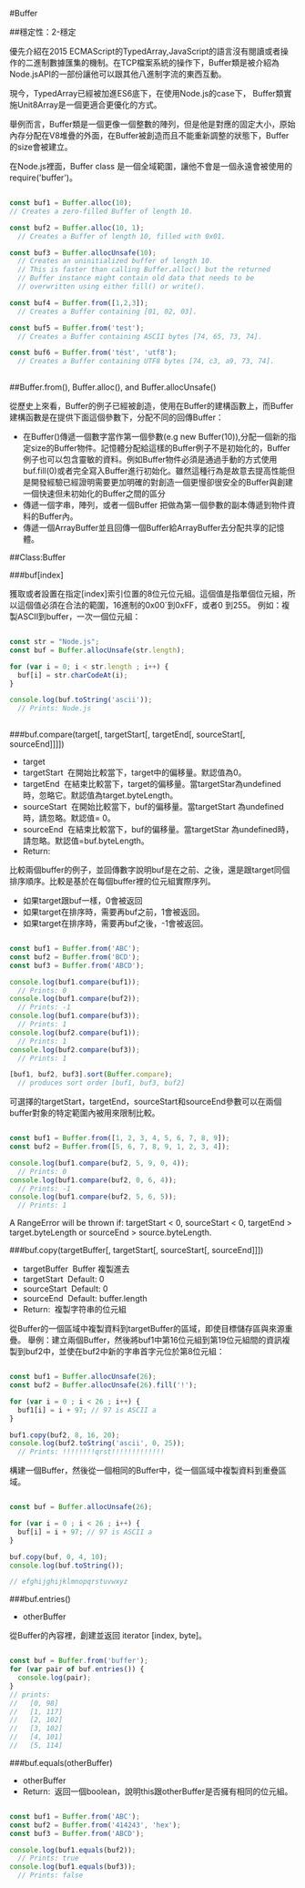 #Buffer

##穩定性：2-穩定


優先介紹在2015 ECMAScript的TypedArray,JavaScript的語言沒有閱讀或者操作的二進制數據匯集的機制。在TCP檔案系統的操作下，Buffer類是被介紹為Node.jsAPI的一部份讓他可以跟其他八進制字流的東西互動。

現今，TypedArray已經被加進ES6底下，在使用Node.js的case下，
Buffer類實施Unit8Array是一個更適合更優化的方式。

舉例而言，Buffer類是一個更像一個整數的陣列，但是他是對應的固定大小，原始內存分配在V8堆疊的外面，在Buffer被創造而且不能重新調整的狀態下，Buffer的size會被建立。

在Node.js裡面，Buffer class 是一個全域範圍，讓他不會是一個永遠會被使用的require('buffer')。

```javascript

const buf1 = Buffer.alloc(10);
// Creates a zero-filled Buffer of length 10.

const buf2 = Buffer.alloc(10, 1);
  // Creates a Buffer of length 10, filled with 0x01.

const buf3 = Buffer.allocUnsafe(10);
  // Creates an uninitialized buffer of length 10.
  // This is faster than calling Buffer.alloc() but the returned
  // Buffer instance might contain old data that needs to be
  // overwritten using either fill() or write().

const buf4 = Buffer.from([1,2,3]);
  // Creates a Buffer containing [01, 02, 03].

const buf5 = Buffer.from('test');
  // Creates a Buffer containing ASCII bytes [74, 65, 73, 74].

const buf6 = Buffer.from('tést', 'utf8');
  // Creates a Buffer containing UTF8 bytes [74, c3, a9, 73, 74].
  
```

##Buffer.from(), Buffer.alloc(), and Buffer.allocUnsafe()

從歷史上來看，Buffer的例子已經被創造，使用在Buffer的建構函數上，而Buffer建構函數是在提供下面這個參數下，分配不同的回傳Buffer：

- 在Buffer()傳遞一個數字當作第一個參數(e.g new Buffer(10)),分配一個新的指定size的Buffer物件。記憶體分配給這樣的Buffer例子不是初始化的，Buffer例子也可以包含靈敏的資料。例如Buffer物件必須是通過手動的方式使用buf.fill(0)或者完全寫入Buffer進行初始化。雖然這種行為是故意去提高性能但是開發經驗已經證明需要更加明確的對創造一個更慢卻很安全的Buffer與創建一個快速但未初始化的Buffer之間的區分
- 傳遞一個字串，陣列，或者一個Buffer 把做為第一個參數的副本傳遞到物件資料的Buffer內。
- 傳遞一個ArrayBuffer並且回傳一個Buffer給ArrayBuffer去分配共享的記憶體。

##Class:Buffer

###buf[index]

獲取或者設置在指定[index]索引位置的8位元位元組。這個值是指單個位元組，所以這個值必須在合法的範圍，16進制的0x00`到0xFF，或者0 到255。
例如：複製ASCII到buffer，一次一個位元組：

```javascript

const str = "Node.js";
const buf = Buffer.allocUnsafe(str.length);

for (var i = 0; i < str.length ; i++) {
  buf[i] = str.charCodeAt(i);
}

console.log(buf.toString('ascii'));
  // Prints: Node.js
  
```

###buf.compare(target[, targetStart[, targetEnd[, sourceStart[, sourceEnd]]]])

- target <Buffer>
- targetStart <Integer> 在開始比較當下，target中的偏移量。默認值為0。
- targetEnd <Integer> 在結束比較當下，target的偏移量。當targetStar為undefined時，忽略它。默認值為target.byteLength。
- sourceStart <Integer> 在開始比較當下，buf的偏移量。當targetStart 為undefined時，請忽略。默認值= 0。
- sourceEnd <Integer> 在結束比較當下，buf的偏移量。當targetStar 為undefined時，請忽略。默認值=buf.byteLength。
- Return: <Number>

比較兩個buffer的例子，並回傳數字說明buf是在之前、之後，還是跟target同個排序順序。比較是基於在每個buffer裡的位元組實際序列。

- 如果target跟buf一樣，0會被返回
- 如果target在排序時，需要再buf之前，1會被返回。
- 如果target在排序時，需要再buf之後，-1會被返回。

```javascript

const buf1 = Buffer.from('ABC');
const buf2 = Buffer.from('BCD');
const buf3 = Buffer.from('ABCD');

console.log(buf1.compare(buf1));
  // Prints: 0
console.log(buf1.compare(buf2));
  // Prints: -1
console.log(buf1.compare(buf3));
  // Prints: 1
console.log(buf2.compare(buf1));
  // Prints: 1
console.log(buf2.compare(buf3));
  // Prints: 1

[buf1, buf2, buf3].sort(Buffer.compare);
  // produces sort order [buf1, buf3, buf2]

```
可選擇的targetStart，targetEnd，sourceStart和sourceEnd參數可以在兩個buffer對象的特定範圍內被用來限制比較。

```javascript

const buf1 = Buffer.from([1, 2, 3, 4, 5, 6, 7, 8, 9]);
const buf2 = Buffer.from([5, 6, 7, 8, 9, 1, 2, 3, 4]);

console.log(buf1.compare(buf2, 5, 9, 0, 4));
  // Prints: 0
console.log(buf1.compare(buf2, 0, 6, 4));
  // Prints: -1
console.log(buf1.compare(buf2, 5, 6, 5));
  // Prints: 1

```
A RangeError will be thrown if: targetStart < 0, sourceStart < 0, targetEnd > target.byteLength or sourceEnd > source.byteLength.

###buf.copy(targetBuffer[, targetStart[, sourceStart[, sourceEnd]]])

- targetBuffer <Buffer> Buffer 複製進去
- targetStart <Number> Default: 0
- sourceStart <Number> Default: 0
- sourceEnd <Number> Default: buffer.length
- Return: <Number> 複製字符串的位元組

從Buffer的一個區域中複製資料到targetBuffer的區域，即使目標儲存區與來源重疊。
舉例：建立兩個Buffer，然後將buf1中第16位元組到第19位元組間的資訊複製到buf2中，並使在buf2中新的字串首字元位於第8位元組：

```javascript

const buf1 = Buffer.allocUnsafe(26);
const buf2 = Buffer.allocUnsafe(26).fill('!');

for (var i = 0 ; i < 26 ; i++) {
  buf1[i] = i + 97; // 97 is ASCII a
}

buf1.copy(buf2, 8, 16, 20);
console.log(buf2.toString('ascii', 0, 25));
  // Prints: !!!!!!!!qrst!!!!!!!!!!!!!

```

構建一個Buffer，然後從一個相同的Buffer中，從一個區域中複製資料到重疊區域。

```javascript

const buf = Buffer.allocUnsafe(26);

for (var i = 0 ; i < 26 ; i++) {
  buf[i] = i + 97; // 97 is ASCII a
}

buf.copy(buf, 0, 4, 10);
console.log(buf.toString());

// efghijghijklmnopqrstuvwxyz

```

###buf.entries()
- otherBuffer <Buffer>

從Buffer的內容裡，創建並返回 iterator [index, byte]。

```javascript

const buf = Buffer.from('buffer');
for (var pair of buf.entries()) {
  console.log(pair);
}
// prints:
//   [0, 98]
//   [1, 117]
//   [2, 102]
//   [3, 102]
//   [4, 101]
//   [5, 114]

```

###buf.equals(otherBuffer)

- otherBuffer <Buffer>
- Return: <Boolean>
返回一個boolean，說明this跟otherBuffer是否擁有相同的位元組。

```javascript

const buf1 = Buffer.from('ABC');
const buf2 = Buffer.from('414243', 'hex');
const buf3 = Buffer.from('ABCD');

console.log(buf1.equals(buf2));
  // Prints: true
console.log(buf1.equals(buf3));
  // Prints: false
  
```


















